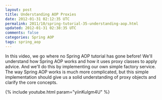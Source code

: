 ```yaml
---           
layout: post
title: Understanding AOP Proxies
date: 2012-01-31 02:12:35 UTC
permalink: 2011/10/spring-tutorial-35-understanding-aop.html
updated: 2012-01-31 02:38:35 UTC
comments: false
categories: Spring AOP
tags: spring_aop
---
```


In this video, we go where no Spring AOP tutorial has gone before! We'll understand how Spring AOP works and how it uses proxy classes to apply advice. And we'll do this by implementing our own simple factory service. The way Spring AOP works is much more complicated, but this simple implementation should give us a solid understanding of proxy objects and clarify the core concepts.

{% include youtube.html param="yiinKulgm4U" %}